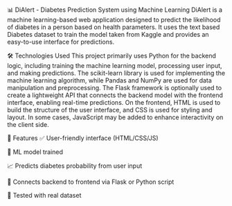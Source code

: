 📊 DiAlert - Diabetes Prediction System using Machine Learning
DiAlert is a machine learning-based web application designed to predict the likelihood of diabetes in a person based on health parameters. It uses the text based Diabetes dataset to train the model taken from Kaggle and provides an easy-to-use interface for predictions.

🛠️ Technologies Used
This project primarily uses Python for the backend logic, including training the machine learning model, processing user input, and making predictions. The scikit-learn library is used for implementing the machine learning algorithm, while Pandas and NumPy are used for data manipulation and preprocessing. The Flask framework is optionally used to create a lightweight API that connects the backend model with the frontend interface, enabling real-time predictions. On the frontend, HTML is used to build the structure of the user interface, and CSS is used for styling and layout. In some cases, JavaScript may be added to enhance interactivity on the client side.

📌 Features
✅ User-friendly interface (HTML/CSS/JS)

🤖 ML model trained 

📈 Predicts diabetes probability from user input

🔁 Connects backend to frontend via Flask or Python script

🧪 Tested with real dataset


